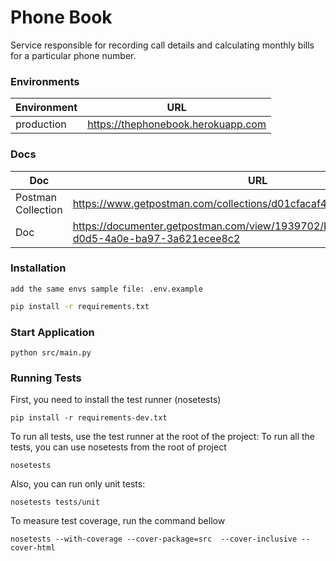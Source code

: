 # Phone Book
Service responsible for recording call details and calculating monthly bills for a particular phone number.

### Environments
| Environment | URL |
|------------|---------|
| production  | https://thephonebook.herokuapp.com


### Docs
| Doc | URL |
|------------|---------|
| Postman Collection  | https://www.getpostman.com/collections/d01cfacaf47bc40be23c
| Doc | https://documenter.getpostman.com/view/1939702/RWaKU9bm#da8c693d-d0d5-4a0e-ba97-3a621ecee8c2

### Installation

```
add the same envs sample file: .env.example
```

```sh
pip install -r requirements.txt
```

### Start Application
```shell
python src/main.py
```

### Running Tests

First, you need to install the test runner (nosetests)

```shell
pip install -r requirements-dev.txt
```

To run all tests, use the test runner at the root of the project:
To run all the tests, you can use nosetests from the root of project

```shell
nosetests
```

Also, you can run only unit tests:

```shell
nosetests tests/unit
```

To measure test coverage, run the command bellow

```shell
nosetests --with-coverage --cover-package=src  --cover-inclusive --cover-html
```



